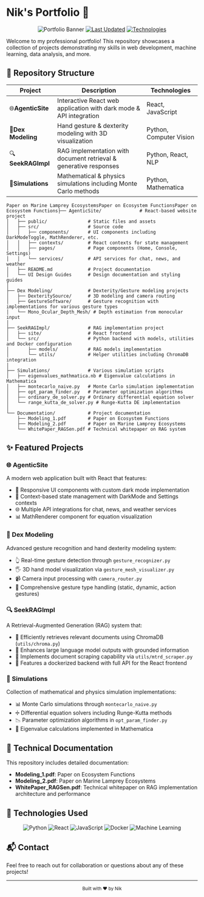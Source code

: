 # Nik's Portfolio 🚀

<div align="center">

![Portfolio Banner](https://img.shields.io/badge/Full--Stack-Developer-blue?style=for-the-badge)
[![Last Updated](https://img.shields.io/badge/Last%20Updated-April%202025-brightgreen?style=flat-square)](https://github.com/nik/portfolio)
[![Technologies](https://img.shields.io/badge/Technologies-React%20|%20Python%20|%20ML-orange?style=flat-square)](https://github.com/nik/portfolio)

</div>

Welcome to my professional portfolio! This repository showcases a collection of projects demonstrating my skills in web development, machine learning, data analysis, and more.

## 📂 Repository Structure

<div align="center">

| Project                  | Description                                                        | Technologies            |
| ------------------------ | ------------------------------------------------------------------ | ----------------------- |
| 🌐**AgenticSite**  | Interactive React web application with dark mode & API integration | React, JavaScript       |
| 👋**Dex Modeling** | Hand gesture & dexterity modeling with 3D visualization            | Python, Computer Vision |
| 🔍**SeekRAGImpl**  | RAG implementation with document retrieval & generative responses  | Python, React, NLP      |
| 🧮**Simulations**  | Mathematical & physics simulations including Monte Carlo methods   | Python, Mathematica     |

</div>

```
Paper on Marine Lamprey EcosystemsPaper on Ecosystem FunctionsPaper on Ecosystem Functions├── AgenticSite/              # React-based website project
│   ├── public/               # Static files and assets
│   ├── src/                  # Source code 
│   │   ├── components/       # UI components including DarkModeToggle, MathRenderer, etc.
│   │   ├── contexts/         # React contexts for state management
│   │   ├── pages/            # Page components (Home, Console, Settings)
│   │   └── services/         # API services for chat, news, and weather
│   ├── README.md             # Project documentation
│   └── UI Design Guides      # Design documentation and styling guides
│
├── Dex Modeling/             # Dexterity/Gesture modeling projects
│   ├── DexteritySource/      # 3D modeling and camera routing
│   ├── GestureSoftware/      # Gesture recognition with implementations for various gesture types
│   └── Mono_Ocular_Depth_Mesh/ # Depth estimation from monocular input
│
├── SeekRAGImpl/              # RAG implementation project
│   ├── site/                 # React frontend
│   └── src/                  # Python backend with models, utilities and Docker configuration
│       ├── models/           # RAG models implementation
│       └── utils/            # Helper utilities including ChromaDB integration
│
├── Simulations/              # Various simulation scripts
│   ├── eigenvalues_mathmatica.nb # Eigenvalue calculations in Mathematica
│   ├── montecarlo_naive.py   # Monte Carlo simulation implementation
│   ├── opt_param_finder.py   # Parameter optimization algorithms
│   ├── ordinary_de_solver.py # Ordinary differential equation solver
│   └── range_kutta_de_solver.py # Runge-Kutta DE implementation
│
└── Documentation/            # Project documentation
    ├── Modeling_1.pdf        # Paper on Ecosystem Functions
    ├── Modeling_2.pdf        # Paper on Marine Lamprey Ecosystems
    └── WhitePaper_RAGSen.pdf # Technical whitepaper on RAG system
```

## ✨ Featured Projects

### 🌐 AgenticSite

A modern web application built with React that features:

- 📱 Responsive UI components with custom dark mode implementation
- 🔄 Context-based state management with DarkMode and Settings contexts
- 🌐 Multiple API integrations for chat, news, and weather services
- 📊 MathRenderer component for equation visualization

### 👋 Dex Modeling

Advanced gesture recognition and hand dexterity modeling system:

- 👆 Real-time gesture detection through `gesture_recognizer.py`
- 🖐️ 3D hand model visualization via `gesture_mesh_visualizer.py`
- 📹 Camera input processing with `camera_router.py`
- 🧠 Comprehensive gesture type handling (static, dynamic, action gestures)

### 🔍 SeekRAGImpl

A Retrieval-Augmented Generation (RAG) system that:

- 🔎 Efficiently retrieves relevant documents using ChromaDB (`utils/chroma.py`)
- 🤖 Enhances large language model outputs with grounded information
- 🔗 Implements document scraping capability via `utils/mtrd_scraper.py`
- 🧩 Features a dockerized backend with full API for the React frontend

### 🧮 Simulations

Collection of mathematical and physics simulation implementations:

- 📊 Monte Carlo simulations through `montecarlo_naive.py`
- ➗ Differential equation solvers including Runge-Kutta methods
- 📉 Parameter optimization algorithms in `opt_param_finder.py`
- 🔢 Eigenvalue calculations implemented in Mathematica

## 📄 Technical Documentation

This repository includes detailed documentation:

- **Modeling_1.pdf**: Paper on Ecosystem Functions
- **Modeling_2.pdf**: Paper on Marine Lamprey Ecosystems
- **WhitePaper_RAGSen.pdf**: Technical whitepaper on RAG implementation architecture and performance

## 🔧 Technologies Used

<div align="center">

![Python](https://img.shields.io/badge/Python-3776AB?style=for-the-badge&logo=python&logoColor=white)
![React](https://img.shields.io/badge/React-20232A?style=for-the-badge&logo=react&logoColor=61DAFB)
![JavaScript](https://img.shields.io/badge/JavaScript-F7DF1E?style=for-the-badge&logo=javascript&logoColor=black)
![Docker](https://img.shields.io/badge/Docker-2496ED?style=for-the-badge&logo=docker&logoColor=white)
![Machine Learning](https://img.shields.io/badge/Machine_Learning-FF6F00?style=for-the-badge&logo=tensorflow&logoColor=white)

</div>

## 📬 Contact

Feel free to reach out for collaboration or questions about any of these projects!

---

<div align="center">
  <sub>Built with ❤️ by Nik</sub>
</div>
